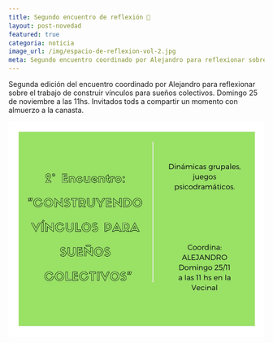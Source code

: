 ```yaml
---
title: Segundo encuentro de reflexión 💬
layout: post-novedad
featured: true
categoria: noticia
image_url: /img/espacio-de-reflexion-vol-2.jpg
meta: Segundo encuentro coordinado por Alejandro para reflexionar sobre el trabajo construyendo vínculos. Domingo 25 de noviembre a las 11hs
---
```


Segunda edición del encuentro coordinado por Alejandro para reflexionar sobre el trabajo de construir vínculos para sueños colectivos. Domingo 25 de noviembre a las 11hs. Invitados tods a compartir un momento con almuerzo a la canasta.

<div style="position: relative;">
	<div class="gallery col-3">
		<a style="width: 100%;" href="/img/espacio-de-reflexion-vol-2.jpg" data-fancybox="images" data-srcset="/img/espacio-de-reflexion-vol-2.jpg" class="item-gallery">
		<img src="/img/espacio-de-reflexion-vol-2.jpg" />
	</a>
</div>
</div>
